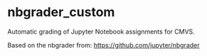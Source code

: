 # nbgrader_custom

Automatic grading of Jupyter Notebook assignments for CMVS.

Based on the nbgrader from:
https://github.com/jupyter/nbgrader
